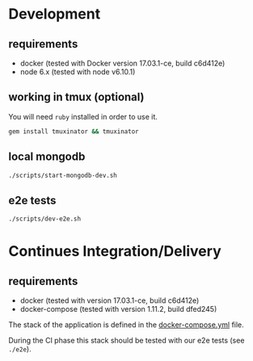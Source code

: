 Development
===========

requirements
------------

* docker (tested with Docker version 17.03.1-ce, build c6d412e)
* node 6.x (tested with node v6.10.1)

working in tmux (optional)
--------------------------

You will need `ruby` installed in order to use it.

```bash
gem install tmuxinator && tmuxinator
```

local mongodb
-------------

```bash
./scripts/start-mongodb-dev.sh
```

e2e tests
---------

```bash
./scripts/dev-e2e.sh
```

Continues Integration/Delivery
==============================

requirements
------------

* docker (tested with version 17.03.1-ce, build c6d412e)
* docker-compose (tested with version 1.11.2, build dfed245)

The stack of the application is defined in the [docker-compose.yml](docker-compose.yml) file.

During the CI phase this stack should be tested with our e2e tests (see `./e2e`).
